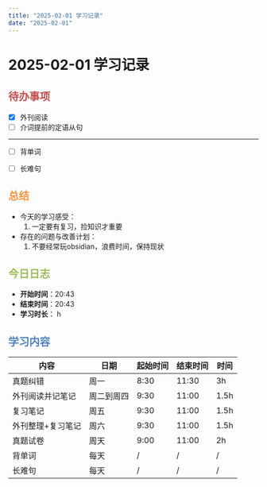 ```yaml
---
title: "2025-02-01 学习记录"
date: "2025-02-01"
---
```


# 2025-02-01 学习记录

## <font color="#c0504d">待办事项</font>

- [x] 外刊阅读
- [ ] 介词提前的定语从句
---
- [ ] 背单词
- [ ] 长难句


## <font color="#f79646">总结</font>
- 今天的学习感受：
	1. 一定要有复习，捡知识才重要
- 存在的问题与改善计划：
	1. 不要经常玩obsidian，浪费时间，保持现状


## <font color="#9bbb59">今日日志</font>

- **开始时间**：20:43
- **结束时间**：20:43
- **学习时长**： h




## <font color="#4f81bd">学习内容</font>

| 内容        | 日期    | 起始时间 | 结束时间  | 时间   |
| --------- | ----- | ---- | ----- | ---- |
| 真题纠错      | 周一    | 8:30 | 11:30 | 3h   |
| 外刊阅读并记笔记  | 周二到周四 | 9:30 | 11:00 | 1.5h |
| 复习笔记      | 周五    | 9:30 | 11:00 | 1.5h |
| 外刊整理+复习笔记 | 周六    | 9:30 | 11:00 | 1.5h |
| 真题试卷      | 周天    | 9:00 | 11:00 | 2h   |
| 背单词       | 每天    | /    | /     | /    |
| 长难句       | 每天    | /    | /     | /    |